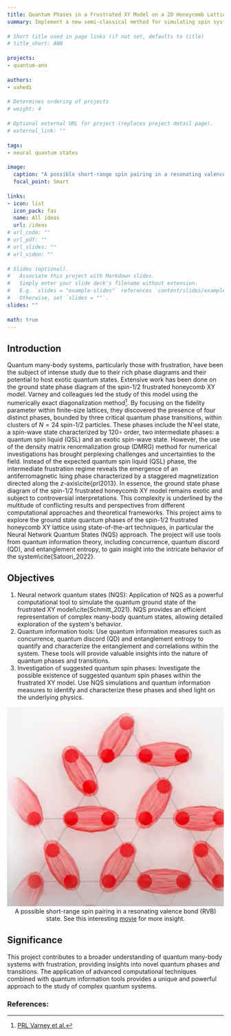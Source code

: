 ```yaml
---
title: Quantum Phases in a Frustrated XY Model on a 2D Honeycomb Lattice using NQS
summary: Implement a new semi-classical method for simulating spin systems offering a controlled approximation.

# Short title used in page links (if not set, defaults to title)
# title_short: ANN

projects:
- quantum-ann

authors:
- vahedi

# Determines ordering of projects
# weight: 4

# Optional external URL for project (replaces project detail page).
# external_link: ""

tags:
- neural quantum states

image:
  caption: "A possible short-range spin pairing in a resonating valence bond (RVB) stat"
  focal_point: Smart

links:
- icon: list
  icon_pack: fas
  name: All ideas
  url: /ideas
# url_code: ""
# url_pdf: ""
# url_slides: ""
# url_video: ""

# Slides (optional).
#   Associate this project with Markdown slides.
#   Simply enter your slide deck's filename without extension.
#   E.g. `slides = "example-slides"` references `content/slides/example-slides.md`.
#   Otherwise, set `slides = ""`.
slides: ""

math: true
---
```

## Introduction
Quantum many-body systems, particularly those with frustration, have been the subject of intense study due to their rich phase diagrams and their potential to host exotic quantum states. Extensive work has been done on the ground state phase diagram of the spin-$1/2$ frustrated honeycomb XY model. Varney and colleagues led the study of this model using the numerically exact diagonalization method[^1]. By focusing on the fidelity parameter within finite-size lattices, they discovered the presence of four distinct phases, bounded by three critical quantum phase transitions, within clusters of $N=24$ spin-$1/2$ particles. These phases include the N\'eel state, a spin-wave state characterized by $120\circ$ order, two intermediate phases: a quantum spin liquid (QSL) and an exotic spin-wave state. However, the use of the density matrix renormalization group (DMRG) method for numerical investigations has brought perplexing challenges and uncertainties to the field. Instead of the expected quantum spin liquid (QSL) phase, the intermediate frustration regime reveals the emergence of an antiferromagnetic Ising phase characterized by a staggered magnetization directed along the $z$-axis\cite{prl2013}. In essence, the ground state phase diagram of the spin-$1/2$ frustrated honeycomb XY model remains exotic and subject to controversial interpretations. This complexity is underlined by the multitude of conflicting results and perspectives from different computational approaches and theoretical frameworks. This project aims to explore the ground state quantum phases of the spin-$1/2$ frustrated honeycomb XY lattice using state-of-the-art techniques, in particular the Neural Network Quantum States (NQS) approach. The project will use tools from quantum information theory, including concurrence, quantum discord (QD), and entanglement entropy, to gain insight into the intricate behavior of the system\cite{Satoori_2022}.

## Objectives
1. Neural network quantum states (NQS): Application of NQS as a powerful computational tool to simulate the quantum ground state of the frustrated XY model\cite{Schmitt_2021}. NQS provides an efficient representation of complex many-body quantum states, allowing detailed exploration of the system's behavior.
2. Quantum information tools: Use quantum information measures such as concurrence, quantum discord (QD) and entanglement entropy to quantify and characterize the entanglement and correlations within the system. These tools will provide valuable insights into the nature of quantum phases and transitions.
3. Investigation of suggested quantum spin phases: Investigate the possible existence of suggested quantum spin phases within the frustrated XY model. Use NQS simulations and quantum information measures to identify and characterize these phases and shed light on the underlying physics.

<p align="center">
  <img src="featured.png"">
  A possible short-range spin pairing in a resonating valence bond (RVB) state. See this interesting <a href="https://www.youtube.com/watch?v=HTzFYQCOCx0">movie</a> for more insight.
</p>

## Significance
This project contributes to a broader understanding of quantum many-body systems with frustration, providing insights into novel quantum phases and transitions. The application of advanced computational techniques combined with quantum information tools provides a unique and powerful approach to the study of complex quantum systems.

### References:
[^1]: [PRL Varney et al.](https://link.aps.org/doi/10.1103/PhysRevLett.107.077201)
[^2]: [PRL Zhu et al.](https://link.aps.org/doi/10.1103/PhysRevLett.111.257201)
[^3]: [Nature report Satoori et al.](https://doi.org/10.1038/s41598-023-43080-3)
[^4]: [Neural quantum states Schmitt et al.](https://doi.org/10.21468/scipostphyscodeb.2)